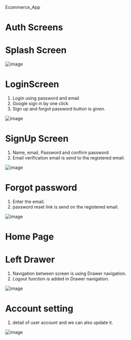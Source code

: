  
Ecommerce_App

# Auth Screens

 # Splash Screen
 
![image](https://user-images.githubusercontent.com/86877242/190459733-d3468ca4-6984-43da-9f08-4a3f9f79a0d8.png)

# LoginScreen

1. Login using password and email
2. Google sign in by one click
3. Sign up and forgot password button is given.


![image](https://user-images.githubusercontent.com/86877242/190459852-4eb72ea9-0232-471a-96f4-50954e9f65a9.png)

# SignUp Screen

1. Name, email, Password and confirm password
2. Email verification email is send to the registered email.

![image](https://user-images.githubusercontent.com/86877242/190460612-a6b313f7-3052-4fac-8b7f-57fafcdd8a83.png)

# Forgot password

1. Enter the email.
2. password reset link is send on the registered email.

![image](https://user-images.githubusercontent.com/86877242/190461056-4ca3db48-8f57-4d10-ab4b-e0687af3de57.png)

# Home Page

# Left Drawer

1. Navigation between screen is using Drawer navigation.
2. Logout function is added in Drawer navigation.

![image](https://user-images.githubusercontent.com/86877242/190461534-41594c6a-5e92-4b18-82d0-22f683178e69.png)

# Account setting

1. detail of user account and we can also update it.


![image](https://user-images.githubusercontent.com/86877242/190462050-5dd2180e-96f3-401c-a67f-c2845e2638bc.png)





